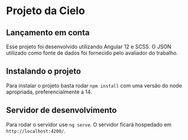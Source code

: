 # Projeto da Cielo

## Lançamento em conta

Esse projeto foi desenvolvido utilizando Angular 12 e SCSS.
O JSON utilizado como fonte de dados foi fornecido pelo avaliador do trabalho.

## Instalando o projeto

Para instalar o projeto basta rodar `npm install` com uma versão do node apropriada, preferencialmente a 14.

## Servidor de desenvolvimento

Para rodar o servidor use `ng serve`.
O servidor ficará hospedado em `http://localhost:4200/`.
